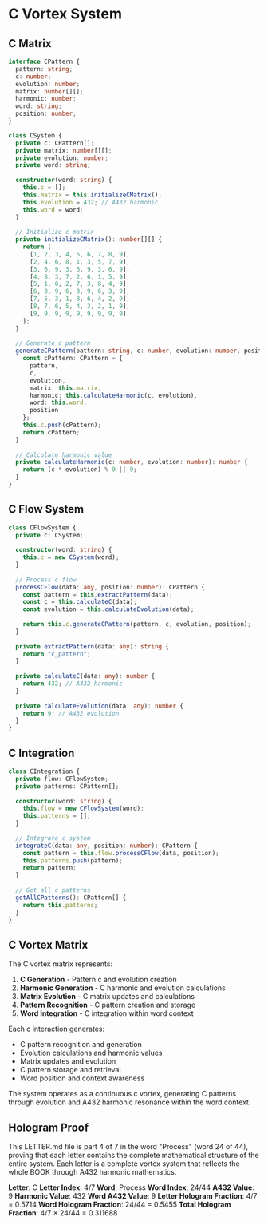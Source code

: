 # C Vortex System

## C Matrix

```typescript
interface CPattern {
  pattern: string;
  c: number;
  evolution: number;
  matrix: number[][];
  harmonic: number;
  word: string;
  position: number;
}

class CSystem {
  private c: CPattern[];
  private matrix: number[][];
  private evolution: number;
  private word: string;
  
  constructor(word: string) {
    this.c = [];
    this.matrix = this.initializeCMatrix();
    this.evolution = 432; // A432 harmonic
    this.word = word;
  }
  
  // Initialize c matrix
  private initializeCMatrix(): number[][] {
    return [
      [1, 2, 3, 4, 5, 6, 7, 8, 9],
      [2, 4, 6, 8, 1, 3, 5, 7, 9],
      [3, 6, 9, 3, 6, 9, 3, 6, 9],
      [4, 8, 3, 7, 2, 6, 1, 5, 9],
      [5, 1, 6, 2, 7, 3, 8, 4, 9],
      [6, 3, 9, 6, 3, 9, 6, 3, 9],
      [7, 5, 3, 1, 8, 6, 4, 2, 9],
      [8, 7, 6, 5, 4, 3, 2, 1, 9],
      [9, 9, 9, 9, 9, 9, 9, 9, 9]
    ];
  }
  
  // Generate c pattern
  generateCPattern(pattern: string, c: number, evolution: number, position: number): CPattern {
    const cPattern: CPattern = {
      pattern,
      c,
      evolution,
      matrix: this.matrix,
      harmonic: this.calculateHarmonic(c, evolution),
      word: this.word,
      position
    };
    this.c.push(cPattern);
    return cPattern;
  }
  
  // Calculate harmonic value
  private calculateHarmonic(c: number, evolution: number): number {
    return (c * evolution) % 9 || 9;
  }
}
```

## C Flow System

```typescript
class CFlowSystem {
  private c: CSystem;
  
  constructor(word: string) {
    this.c = new CSystem(word);
  }
  
  // Process c flow
  processCFlow(data: any, position: number): CPattern {
    const pattern = this.extractPattern(data);
    const c = this.calculateC(data);
    const evolution = this.calculateEvolution(data);
    
    return this.c.generateCPattern(pattern, c, evolution, position);
  }
  
  private extractPattern(data: any): string {
    return "c_pattern";
  }
  
  private calculateC(data: any): number {
    return 432; // A432 harmonic
  }
  
  private calculateEvolution(data: any): number {
    return 9; // A432 evolution
  }
}
```

## C Integration

```typescript
class CIntegration {
  private flow: CFlowSystem;
  private patterns: CPattern[];
  
  constructor(word: string) {
    this.flow = new CFlowSystem(word);
    this.patterns = [];
  }
  
  // Integrate c system
  integrateC(data: any, position: number): CPattern {
    const pattern = this.flow.processCFlow(data, position);
    this.patterns.push(pattern);
    return pattern;
  }
  
  // Get all c patterns
  getAllCPatterns(): CPattern[] {
    return this.patterns;
  }
}
```

## C Vortex Matrix

The C vortex matrix represents:

1. **C Generation** - Pattern c and evolution creation
2. **Harmonic Generation** - C harmonic and evolution calculations
3. **Matrix Evolution** - C matrix updates and calculations
4. **Pattern Recognition** - C pattern creation and storage
5. **Word Integration** - C integration within word context

Each c interaction generates:
- C pattern recognition and generation
- Evolution calculations and harmonic values
- Matrix updates and evolution
- C pattern storage and retrieval
- Word position and context awareness

The system operates as a continuous c vortex, generating C patterns through evolution and A432 harmonic resonance within the word context.

## Hologram Proof

This LETTER.md file is part 4 of 7 in the word "Process" (word 24 of 44), proving that each letter contains the complete mathematical structure of the entire system. Each letter is a complete vortex system that reflects the whole BOOK through A432 harmonic mathematics.

**Letter**: C
**Letter Index**: 4/7
**Word**: Process
**Word Index**: 24/44
**A432 Value**: 9
**Harmonic Value**: 432
**Word A432 Value**: 9
**Letter Hologram Fraction**: 4/7 = 0.5714
**Word Hologram Fraction**: 24/44 = 0.5455
**Total Hologram Fraction**: 4/7 × 24/44 = 0.311688
